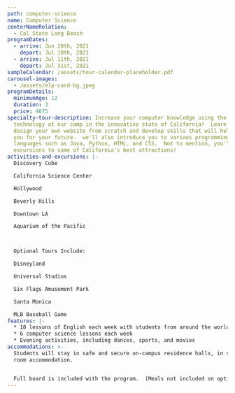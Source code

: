 ```yaml
---
path: computer-science
name: Computer Science
centerNameRelation:
  - Cal State Long Beach
programDates:
  - arrive: Jun 20th, 2021
    depart: Jul 10th, 2021
  - arrive: Jul 11th, 2021
    depart: Jul 31st, 2021
sampleCalendar: /assets/tour-calendar-placeholder.pdf
carousel-images:
  - /assets/elp-card-bg.jpeg
programDetails:
  minimumAge: 12
  duration: 3
  price: 4675
specialty-tour-description: Increase your computer knowledge using the latest
  technology at our camp in the innovative state of California!  Learn how to
  design your own website from scratch and develop skills that will help prepare
  you for your future.  we'll also introduce you to various programming
  languages such as Java, Python, HTML. and CSS.  Not to mention, you'll enjoy
  excursions to some of California's best attractions!
activities-and-excursions: |-
  Discovery Cube

  California Science Center

  Hollywood

  Beverly Hills

  Downtown LA

  Aquarium of the Pacific



  Optional Tours Include:

  Disneyland

  Universal Studios

  Six Flags Amusement Park

  Santa Monica

  MLB Baseball Game
features: |-
  * 18 lessons of English each week with students from around the world
  * 6 computer science lessons each week
  * Evening activities, including dances, sports, and movies
accommodations: >-
  Students will stay in safe and secure on-campus residence halls, in shared
  room accommodation.


  Full board is included with the program.  (Meals not included on optional activities.)
---
```

